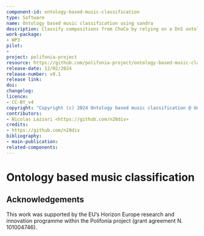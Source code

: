 ```yaml
---
component-id: ontology-based-music-classification
type: Software
name: Ontology based music classification using sandra
description: Classify compositions from ChoCo by relying on a DnS ontology. Developed ontologies include roman numeral analysis and Zarlino's cadence classification.
work-package:
- WP3
pilot:
- 
project: polifonia-project
resource: https://github.com/polifonia-project/ontology-based-music-classification
release-date: 12/02/2024
release-number: v0.1
release link: 
doi: 
changelog: 
licence:
- CC-BY_v4
copyright: "Copyright (c) 2024 Ontology based music classification @ University of Bologna"
contributors:
- Nicolas Lazzari <https://github.com/n28div>
credits:
- https://github.com/n28div
bibliography:
- main-publication: 
related-components:
---
```


# Ontology based music classification

## Acknowledgements

This work was supported by the EU’s Horizon Europe research and innovation
programme within the Polifonia project (grant agreement N. 101004746).

